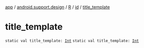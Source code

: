 [app](../../../index.md) / [android.support.design](../../index.md) / [R](../index.md) / [id](index.md) / [title_template](.)

# title_template

`static val title_template: `[`Int`](https://kotlinlang.org/api/latest/jvm/stdlib/kotlin/-int/index.html)
`static val title_template: `[`Int`](https://kotlinlang.org/api/latest/jvm/stdlib/kotlin/-int/index.html)